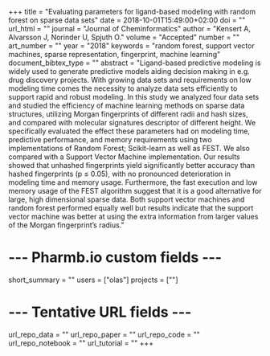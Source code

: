 +++
title = "Evaluating parameters for ligand-based modeling with random forest on sparse data sets"
date = 2018-10-01T15:49:00+02:00
doi = ""
url_html = ""
journal = "Journal of Cheminformatics"
author = "Kensert A, Alvarsson J, Norinder U, Spjuth O."
volume = "Accepted"
number = ""
art_number = ""
year = "2018"
keywords = "random forest, support vector machines, sparse representation, fingerprint, machine learning"
document_bibtex_type = ""
abstract = "Ligand-based predictive modeling is widely used to generate predictive models aiding decision making in e.g. drug discovery projects. With growing data sets and requirements on low modeling time comes the necessity to analyze data sets efficiently to support rapid and robust modeling. In this study we analyzed four data sets and studied the efficiency of machine learning methods on sparse data structures, utilizing Morgan fingerprints of different radii and hash sizes, and compared with molecular signatures descriptor of different height. We specifically evaluated the effect these parameters had on modeling time, predictive performance, and memory requirements using two implementations of Random Forest; Scikit-learn as well as FEST. We also compared with a Support Vector Machine implementation. Our results showed that unhashed fingerprints yield significantly better accuracy than hashed fingerprints (p ≤ 0.05), with no pronounced deterioration in modeling time and memory usage. Furthermore, the fast execution and low memory usage of the FEST algorithm suggest that it is a good alternative for large, high dimensional sparse data. Both support vector machines and random forest performed equally well but results indicate that the support vector machine was better at using the extra information from larger values of the Morgan fingerprint’s radius."
# --- Pharmb.io custom fields ---
short_summary = ""
users = ["olas"]
projects = [""]
# --- Tentative URL fields ---
url_repo_data = ""
url_repo_paper = ""
url_repo_code = ""
url_repo_notebook = ""
url_tutorial = ""
+++
